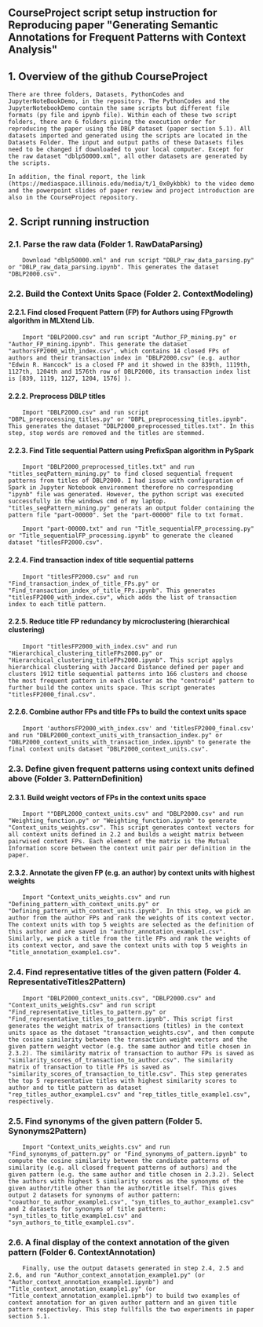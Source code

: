 ## CourseProject script setup instruction for Reproducing paper "Generating Semantic Annotations for Frequent Patterns with Context Analysis" 

## 1. Overview of the github CourseProject 

	There are three folders, Datasets, PythonCodes and JupyterNoteBookDemo, in the repository. The PythonCodes and the JupyterNotebookDemo contain the same scripts but different file formats (py file and ipynb file). Within each of these two script folders, there are 6 folders giving the execution order for reproducing the paper using the DBLP dataset (paper section 5.1). All datasets imported and generated using the scripts are located in the Datasets Folder. The input and output paths of these Datasets files need to be changed if downloaded to your local computer. Except for the raw dataset "dblp50000.xml", all other datasets are generated by the scripts.

	In addition, the final report, the link (https://mediaspace.illinois.edu/media/t/1_0x0ykbbk) to the video demo and the powerpoint slides of paper review and project introduction are also in the CourseProject repository. 
	
## 2. Script running instruction

###	2.1. Parse the raw data (Folder 1. RawDataParsing)

		Download "dblp50000.xml" and run script "DBLP_raw_data_parsing.py" or "DBLP_raw_data_parsing.ipynb". This generates the dataset "DBLP2000.csv". 

###	2.2. Build the Context Units Space (Folder 2. ContextModeling)

####	2.2.1. Find closed Frequent Pattern (FP) for Authors using FPgrowth algorithm in MLXtend Lib. 
		Import "DBLP2000.csv" and run script "Author_FP_mining.py" or "Author_FP_mining.ipynb". This generate the dataset "authorsFP2000_with_index.csv", which contains 14 closed FPs of authors and their transaction index in "DBLP2000.csv" (e.g. author "Edwin R. Hancock" is a closed FP and it showed in the 839th, 1119th, 1127th, 1204th and 1576th row of DBLP2000, its transaction index list is [839, 1119, 1127, 1204, 1576] ).  
	
####	2.2.2. Preprocess DBLP titles

		Import "DBLP2000.csv" and run script "DBPL_preprocessing_titles.py" or "DBPL_preprocessing_titles.ipynb". This generates the dataset "DBLP2000_preprocessed_titles.txt". In this step, stop words are removed and the titles are stemmed. 

####	2.2.3. Find Title sequential Pattern using PrefixSpan algorithm in PySpark

		Import "DBLP2000_preprocessed_titles.txt" and run "titles_seqPattern_mining.py" to find closed sequential frequent patterns from titles of DBLP2000. I had issue with configuration of Spark in Jupyter Notebook environment therefore no corresponding "ipynb" file was generated. However, the python script was executed successfully in the windows cmd of my laptop. "titles_seqPattern_mining.py" generats an output folder containing the pattern file "part-00000". Set the "part-00000" file to txt format. 

		Import "part-00000.txt" and run "Title_sequentialFP_processing.py" or "Title_sequentialFP_processing.ipynb" to generate the cleaned dataset "titlesFP2000.csv".

####	2.2.4. Find transaction index of title sequential patterns
		Import "titlesFP2000.csv" and run "Find_transaction_index_of_title_FPs.py" or "Find_transaction_index_of_title_FPs.ipynb". This generates "titlesFP2000_with_index.csv", which adds the list of transaction index to each title pattern.

####	2.2.5. Reduce title FP redundancy by microclustering (hierarchical clustering)

		Import "titlesFP2000_with_index.csv" and run "Hierarchical_clustering_titleFPs2000.py" or "Hierarchical_clustering_titleFPs2000.ipynb". This script applys hierarchical clustering with Jaccard Distance defined per paper and clusters 1912 title sequential patterns into 166 clusters and choose the most frequent pattern in each cluster as the "centroid" pattern to further build the contex units space. This script generates "titlesFP2000_final.csv".

####	2.2.6. Combine author FPs and title FPs to build the context units space

		Import 'authorsFP2000_with_index.csv' and 'titlesFP2000_final.csv' and run "DBLP2000_context_units_with_transaction_index.py" or "DBLP2000_context_units_with_transaction_index.ipynb" to generate the final context units dataset "DBLP2000_context_units.csv".

###	2.3. Define given frequent patterns using context units defined above (Folder 3. PatternDefinition)

####	2.3.1. Build weight vectors of FPs in the context units space

		Import ""DBPL2000_context_units.csv" and "DBLP2000.csv" and run "Weighting_function.py" or "Weighting_function.ipynb" to generate "Context_units_weights.csv". This script generates context vectors for all context units defined in 2.2 and builds a weight matrix between pairwised context FPs. Each element of the matrix is the Mutual Information score between the context unit pair per definition in the paper. 

####	2.3.2. Annotate the given FP (e.g. an author) by context units with highest weights
		
		Import "Context_units_weights.csv" and run "Defining_pattern_with_context_units.py" or "Defining_pattern_with_context_units.ipynb". In this step, we pick an author from the author FPs and rank the weights of its context vector. The context units with top 5 weights are selected as the definition of this author and are saved in "author_annotation_example1.csv". Similarly, we pick a title from the title FPs and rank the weights of its context vector, and save the context units with top 5 weights in "title_annotation_example1.csv".

###	2.4. Find representative titles of the given pattern (Folder 4. RepresentativeTitles2Pattern)

		Import "DBLP2000_context_units.csv", "DBLP2000.csv" and "Context_units_weights.csv" and run script "Find_representative_titles_to_pattern.py" or "Find_representative_titles_to_pattern.ipynb". This script first generates the weight matrix of transactions (titles) in the context units space as the dataset "transaction_weights.csv", and then compute the cosine similarity between the transaction weight vectors and the given pattern weight vector (e.g. the same author and title chosen in 2.3.2). The similarity matrix of transaction to author FPs is saved as "similarity_scores_of_transaction_to_author.csv". The similarity matrix of transaction to title FPs is saved as "similarity_scores_of_transaction_to_title.csv". This step generates the top 5 representative titles with highest similarity scores to author and to title pattern as dataset "rep_titles_author_example1.csv" and "rep_titles_title_example1.csv", respectively.

###	2.5. Find synonyms of the given pattern (Folder 5. Synonyms2Pattern)

		Import "Context_units_weights.csv" and run  "Find_synonyms_of_pattern.py" or "Find_synonyms_of_pattern.ipynb" to compute the cosine similarity between the candidate patterns of similarity (e.g. all closed frequent patterns of authors) and the given pattern (e.g. the same author and title chosen in 2.3.2). Select the authors with highest 5 similarity scores as the synonyms of the given author/title other than the author/title itself. This gives output 2 datasets for synonyms of author pattern: "coauthor_to_author_example1.csv", "syn_titles_to_author_example1.csv" and 2 datasets for synonyms of title pattern: "syn_titles_to_title_example1.csv" and "syn_authors_to_title_example1.csv".

###	2.6. A final display of the context annotation of the given pattern (Folder 6. ContextAnnotation)

		Finally, use the output datasets generated in step 2.4, 2.5 and 2.6, and run "Author_context_annotation_example1.py" (or "Author_context_annotation_example1.ipynb") and "Title_context_annotation_example1.py" (or "Title_context_annotation_example1.ipnb") to build two examples of context annotation for an given author pattern and an given title pattern respectivley. This step fullfills the two experiments in paper section 5.1.